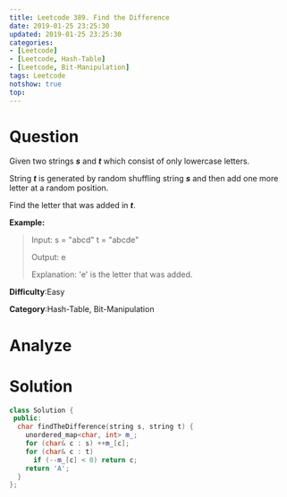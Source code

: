 ```yaml
---
title: Leetcode 389. Find the Difference
date: 2019-01-25 23:25:30
updated: 2019-01-25 23:25:30
categories: 
- [Leetcode]
- [Leetcode, Hash-Table]
- [Leetcode, Bit-Manipulation]
tags: Leetcode
notshow: true
top:
---
```


# Question

Given two strings  **_s_**  and  **_t_**  which consist of only lowercase letters.

String  **_t_**  is generated by random shuffling string  **_s_**  and then add one more letter at a random position.

Find the letter that was added in  **_t_**.

**Example:**

> Input:
> s = "abcd"
> t = "abcde"
> 
> Output:
> e
> 
> Explanation:
> 'e' is the letter that was added.

**Difficulty**:Easy

**Category**:Hash-Table, Bit-Manipulation

<!-- more -->

# Analyze

# Solution

```cpp
class Solution {
 public:
  char findTheDifference(string s, string t) {
    unordered_map<char, int> m_;
    for (char& c : s) ++m_[c];
    for (char& c : t)
      if (--m_[c] < 0) return c;
    return 'A';
  }
};
```


